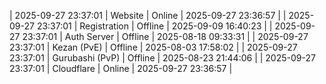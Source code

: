 | 2025-09-27 23:37:01 | Website | Online | 2025-09-27 23:36:57 |
| 2025-09-27 23:37:01 | Registration | Offline | 2025-09-09 16:40:23 |
| 2025-09-27 23:37:01 | Auth Server | Offline | 2025-08-18 09:33:31 |
| 2025-09-27 23:37:01 | Kezan (PvE) | Offline | 2025-08-03 17:58:02 |
| 2025-09-27 23:37:01 | Gurubashi (PvP) | Offline | 2025-08-23 21:44:06 |
| 2025-09-27 23:37:01 | Cloudflare | Online | 2025-09-27 23:36:57 |
